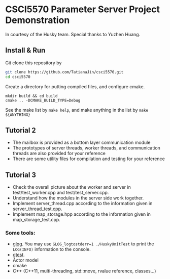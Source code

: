 # CSCI5570 Parameter Server Project Demonstration

In courtesy of the Husky team. Special thanks to Yuzhen Huang.

## Install & Run
Git clone this repository by
```sh
git clone https://github.com/TatianaJin/csci5570.git
cd csci5570
```
Create a directory for putting compiled files, and configure cmake.
```
mkdir build && cd build
cmake .. -DCMAKE_BUILD_TYPE=Debug
```
See the make list by `make help`, and make anything in the list by `make ${ANYTHING}`

## Tutorial 2
* The mailbox is provided as a bottom layer communication module
* The prototypes of server threads, worker threads, and communication threads are also provided for your reference
* There are some utility files for compilation and testing for your reference

## Tutorial 3
* Check the overall picture about the worker and server in test/test\_worker.cpp and test/test\_server.cpp.
* Understand how the modules in the server side work together.
* Implement server\_thread.cpp according to the information given in server\_thread\_test.cpp.
* Implement map\_storage.hpp according to the information given in map\_storage\_test.cpp.

### Some tools: 
* [glog](http://rpg.ifi.uzh.ch/docs/glog.html). You may use `GLOG_logtostderr=1 ./HuskyUnitTest` to print the `LOG(INFO)` information to the console.
* [gtest](https://github.com/google/googletest/blob/master/googletest/docs/Primer.md).
* Actor model
* cmake
* C++ (C++11, multi-threading, std::move, rvalue reference, classes...)
